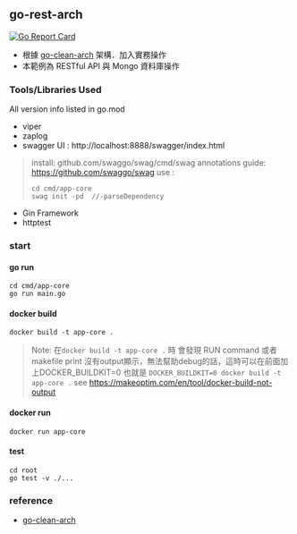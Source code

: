 
## go-rest-arch
[![Go Report Card](https://goreportcard.com/badge/github.com/minilabmemo/go-rest-arch)](https://goreportcard.com/report/github.com/minilabmemo/go-rest-arch)


- 根據 [go-clean-arch](https://github.com/bxcodec/go-clean-arch) 架構．加入實務操作
- 本範例為 RESTful API 與 Mongo 資料庫操作



### Tools/Libraries Used
All version info listed in go.mod
- viper
- zaplog
- swagger UI : http://localhost:8888/swagger/index.html
> install: github.com/swaggo/swag/cmd/swag
> annotations guide: https://github.com/swaggo/swag
> use :
> ```
> cd cmd/app-core
> swag init -pd  //-parseDependency
> ```
> 
- Gin Framework
- httptest


### start

#### go run
```
cd cmd/app-core
go run main.go
```

#### docker build 
`docker build -t app-core .`
>Note: 在`docker build -t app-core .` 時 
會發現 RUN command 或者makefile print 沒有output顯示，無法幫助debug的話，這時可以在前面加上DOCKER_BUILDKIT=0 也就是
`DOCKER_BUILDKIT=0 docker build -t app-core .`
see https://makeoptim.com/en/tool/docker-build-not-output


#### docker run
```
docker run app-core
```
#### test
```
cd root
go test -v ./...
```

### reference
- [go-clean-arch](https://github.com/bxcodec/go-clean-arch)
